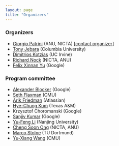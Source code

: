 ```yaml
---
layout: page
title: "Organizers"
---
```


### Organizers
- [Giorgio Patrini](http://giorgiopatrini.org) (ANU, NICTA) [[contact organizer](mailto:giorgio.patrini@anu.edu.au)]
- [Tony Jebara](http://www.cs.columbia.edu/~jebara/) (Columbia University)
- [Dimitrios Kotzias](http://dkotzias.com) (UC Irvine)
- [Richard Nock](https://scholar.google.com.au/citations?user=0J2s3YQAAAAJ&hl=fr&oi=ao) (NICTA, ANU)
- [Felix Xinnan Yu](http://felixyu.org) (Google)

### Program committee
- [Alexander Blocker](http://www.awblocker.com) (Google)
- [Seth Flaxman](http://sethrf.com) (CMU)
- [Arik Friedman](https://www.linkedin.com/in/arikfriedman) (Atlassian)
- [Hye-Chung Kum](http://sph.tamhsc.edu/hpm/faculty/kum.html) (Texas A&M)
- Krzysztof Choromanski (Google)
- [Sanjiv Kumar](http://www.sanjivk.com) (Google)
- [Yu-Feng Li](http://lamda.nju.edu.cn/liyf/) (Nanjing University)
- [Cheng Soon Ong](http://www.ong-home.my) (NICTA, ANU)
- [Marco Stolpe](http://www-ai.cs.uni-dortmund.de/PERSONAL/stolpe.html) (TU Dortmund)
- [Yu-Xiang Wang](http://www.cs.cmu.edu/~yuxiangw/) (CMU)
